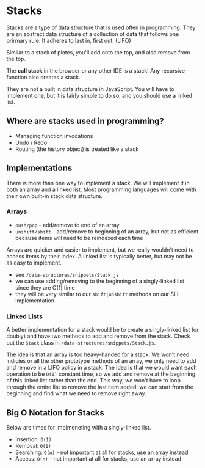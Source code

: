 # Stacks

Stacks are a type of data structure that is used often in programming.  They are an abstract data structure of a collection of data that follows one prirmary rule.  It adheres to last in, first out. (LIFO)

Similar to a stack of plates, you'll add onto the top, and also remove from the top.

The __call stack__ in the browser or any other IDE is a stack!  Any recursive function also creates a stack.

They are not a built in data structure in JavaScript.  You will have to implement one, but it is fairly simple to do so, and you should use a linked list.

## Where are stacks used in programming?

- Managing function invocations
- Undo / Redo
- Routing (the history object) is treated like a stack

## Implementations

There is more than one way to implement a stack.  We will implement it in both an array and a linked list.  Most programming languages will come with their own built-in stack data structure.

### Arrays

- `push/pop` - add/remove to end of an array
- `unshift/shift` - add/remove to beginning of an array, but not as efficient because items will need to be reindexed each time

Arrays are quicker and easier to implement, but we really wouldn't need to access items by their index.  A linked list is typically better, but may not be as easy to implement.

- see `/data-structures/snippets/Stack.js`
- we can use adding/removing to the beginning of a singly-linked list since they are O(1) time
- they will be very similar to our `shift|unshift` methods on our SLL implementation

### Linked Lists

A better implementation for a stack would be to create a singly-linked list (or doubly) and have two methods to add and remove from the stack.  Check out the `Stack` class in `/data-structures/snippets/Stack.js`.

The idea is that an array is too heavy-handed for a stack. We won't need indicies or all the other prototype methods of an array, we only need to add and remove in a LIFO policy in a stack. The idea is that we would want each operation to be `O(1)` constant time, so we add and remove at the beginning of this linked list rather than the end. This way, we won't have to loop through the entire list to remove the last item added; we can start from the beginning and find what we need to remove right away.

## Big O Notation for Stacks

Below are times for implmeneting with a singly-linked list.

- Insertion: `O(1)`
- Removal: `O(1)`
- Searching: `O(n)` - not important at all for stacks, use an array instead
- Access: `O(n)` - not important at all for stacks, use an array instead
